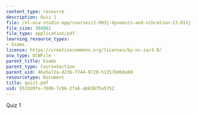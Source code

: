 ```yaml
---
content_type: resource
description: Quiz 1
file: /ol-ocw-studio-app/courses/2-003j-dynamics-and-vibration-13-013j-fall-2002/951920fe769b7c662fa6ab63875a5752_quiz1.pdf
file_size: 384081
file_type: application/pdf
learning_resource_types:
- Exams
license: https://creativecommons.org/licenses/by-nc-sa/4.0/
ocw_type: OCWFile
parent_title: Exams
parent_type: CourseSection
parent_uid: 46a5a72a-d23b-f744-9720-51357b0b6a90
resourcetype: Document
title: quiz1.pdf
uid: 951920fe-769b-7c66-2fa6-ab63875a5752
---
```

Quiz 1